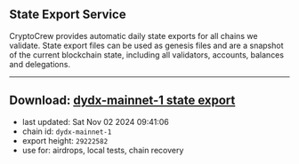 ## State Export Service
CryptoCrew provides automatic daily state exports for all chains we validate. State export files can be used as genesis files and are a snapshot of the current blockchain state, including all validators, accounts, balances and delegations.

---
**Download: [dydx-mainnet-1 state export](https://dl-tyo.ccvalidators.com/SERVICE/dydx/dydx-mainnet-1_export_29222582.json)**
---

- last updated: Sat Nov 02 2024 09:41:06
- chain id: `dydx-mainnet-1`
- export height: `29222582`
- use for: airdrops, local tests, chain recovery
